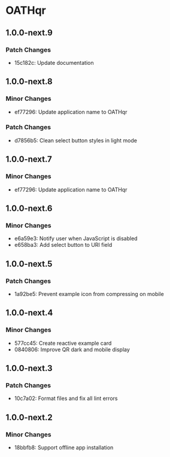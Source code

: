 # OATHqr

## 1.0.0-next.9

### Patch Changes

- 15c182c: Update documentation

## 1.0.0-next.8

### Minor Changes

- ef77296: Update application name to OATHqr

### Patch Changes

- d7856b5: Clean select button styles in light mode

## 1.0.0-next.7

### Minor Changes

- ef77296: Update application name to OATHqr

## 1.0.0-next.6

### Minor Changes

- e6a59e3: Notify user when JavaScript is disabled
- e658ba3: Add select button to URI field

## 1.0.0-next.5

### Patch Changes

- 1a92be5: Prevent example icon from compressing on mobile

## 1.0.0-next.4

### Minor Changes

- 577cc45: Create reactive example card
- 0840806: Improve QR dark and mobile display

## 1.0.0-next.3

### Patch Changes

- 10c7a02: Format files and fix all lint errors

## 1.0.0-next.2

### Minor Changes

- 18bbfb8: Support offline app installation
